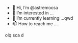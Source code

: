 - 👋 Hi, I’m @astremocsa
- 👀 I’m interested in ...
- 🌱 I’m currently learning ...qwd
- 📫 How to reach me ...

<!---
astremocsa/astremocsa is a ✨ special ✨ repository because its `README.md` (this file) appears on your GitHub profile.
You can click the Previzxcew link to take a look at your changes.
--->
olq
sca
d
